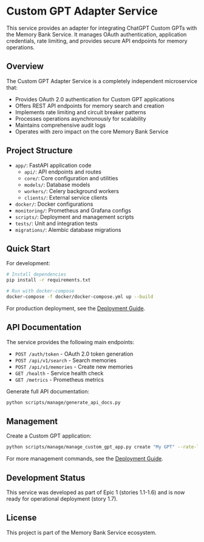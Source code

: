 # Custom GPT Adapter Service

This service provides an adapter for integrating ChatGPT Custom GPTs with the Memory Bank Service. It manages OAuth authentication, application credentials, rate limiting, and provides secure API endpoints for memory operations.

## Overview

The Custom GPT Adapter Service is a completely independent microservice that:
- Provides OAuth 2.0 authentication for Custom GPT applications
- Offers REST API endpoints for memory search and creation
- Implements rate limiting and circuit breaker patterns
- Processes operations asynchronously for scalability
- Maintains comprehensive audit logs
- Operates with zero impact on the core Memory Bank Service

## Project Structure

- `app/`: FastAPI application code
  - `api/`: API endpoints and routes
  - `core/`: Core configuration and utilities
  - `models/`: Database models
  - `workers/`: Celery background workers
  - `clients/`: External service clients
- `docker/`: Docker configurations
- `monitoring/`: Prometheus and Grafana configs
- `scripts/`: Deployment and management scripts
- `tests/`: Unit and integration tests
- `migrations/`: Alembic database migrations

## Quick Start

For development:

```bash
# Install dependencies
pip install -r requirements.txt

# Run with docker-compose
docker-compose -f docker/docker-compose.yml up --build
```

For production deployment, see the [Deployment Guide](./DEPLOYMENT_GUIDE.md).

## API Documentation

The service provides the following main endpoints:

- `POST /auth/token` - OAuth 2.0 token generation
- `POST /api/v1/search` - Search memories
- `POST /api/v1/memories` - Create new memories
- `GET /health` - Service health check
- `GET /metrics` - Prometheus metrics

Generate full API documentation:
```bash
python scripts/manage/generate_api_docs.py
```

## Management

Create a Custom GPT application:
```bash
python scripts/manage/manage_custom_gpt_app.py create "My GPT" --rate-limit "100/minute"
```

For more management commands, see the [Deployment Guide](./DEPLOYMENT_GUIDE.md).

## Development Status

This service was developed as part of Epic 1 (stories 1.1-1.6) and is now ready for operational deployment (story 1.7).

## License

This project is part of the Memory Bank Service ecosystem. 